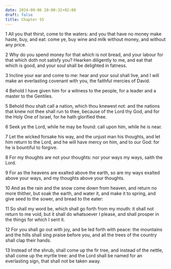 ```yaml
---
date: 2024-09-06 20:00:32+02:00
draft: false
title: Chapter 55
---
```




1 All you that thirst, come to the waters: and you that have no money make haste, buy, and eat: come ye, buy wine and milk without money, and without any price.

2 Why do you spend money for that which is not bread, and your labour for that which doth not satisfy you? Hearken diligently to me, and eat that which is good, and your soul shall be delighted in fatness.

3 Incline your ear and come to me: hear and your soul shall live, and I will make an everlasting covenant with you, the faithful mercies of David.

4 Behold I have given him for a witness to the people, for a leader and a master to the Gentiles.

5 Behold thou shalt call a nation, which thou knewest not: and the nations that knew not thee shall run to thee, because of the Lord thy God, and for the Holy One of Israel, for he hath glorified thee.

6 Seek ye the Lord, while he may be found: call upon him, while he is near.

7 Let the wicked forsake his way, and the unjust man his thoughts, and let him return to the Lord, and he will have mercy on him, and to our God: for he is bountiful to forgive.

8 For my thoughts are not your thoughts: nor your ways my ways, saith the Lord.

9 For as the heavens are exalted above the earth, so are my ways exalted above your ways, and my thoughts above your thoughts.

10 And as the rain and the snow come down from heaven, and return no more thither, but soak the earth, and water it, and make it to spring, and give seed to the sower, and bread to the eater:

11 So shall my word be, which shall go forth from my mouth: it shall not return to me void, but it shall do whatsoever I please, and shall prosper in the things for which I sent it.

12 For you shall go out with joy, and be led forth with peace: the mountains and the hills shall sing praise before you, and all the trees of the country shall clap their hands.

13 Instead of the shrub, shall come up the fir tree, and instead of the nettle, shall come up the myrtle tree: and the Lord shall be named for an everlasting sign, that shall not be taken away.

